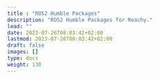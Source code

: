 ```yaml
---
title : "ROS2 Humble Packages"
description: "ROS2 Humble Packages for Reachy."
lead: ""
date: 2023-07-26T08:03:42+02:00
lastmod: 2023-07-26T08:03:42+02:00
draft: false
images: []
type: docs
weight: 130
---
```

